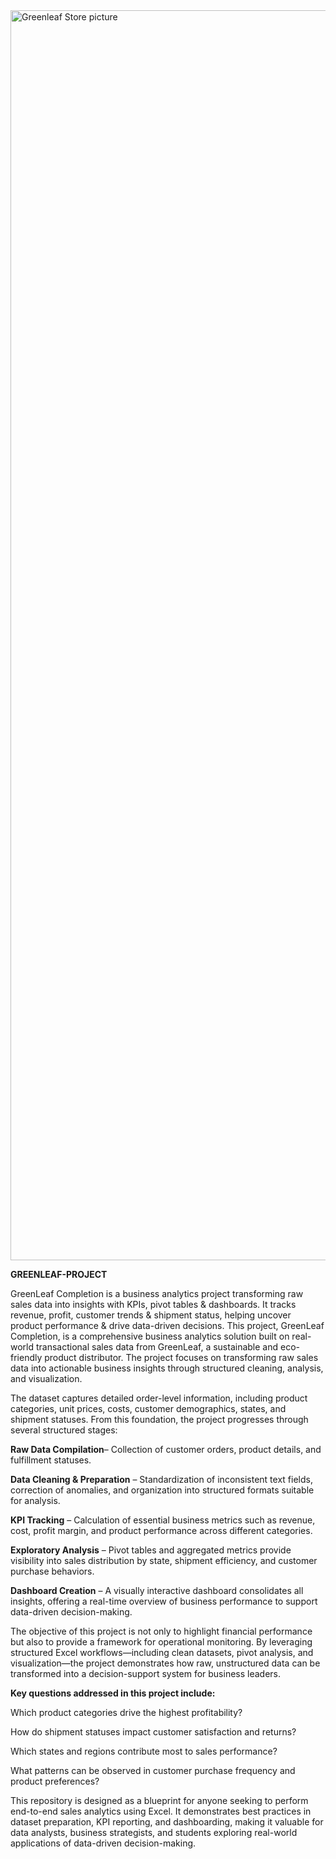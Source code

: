 <img width="1333" height="2000" alt="Greenleaf Store picture" src="https://github.com/user-attachments/assets/536e6c08-e097-4fe8-9076-c0f69df2cf94" />

**GREENLEAF-PROJECT**

GreenLeaf Completion is a business analytics project transforming raw sales data into insights with KPIs, pivot tables &amp; dashboards. It tracks revenue, profit, customer trends &amp; shipment status, helping uncover product performance &amp; drive data-driven decisions.
This project, GreenLeaf Completion, is a comprehensive business analytics solution built on real-world transactional sales data from GreenLeaf, a sustainable and eco-friendly product distributor. The project focuses on transforming raw sales data into actionable business insights through structured cleaning, analysis, and visualization.

The dataset captures detailed order-level information, including product categories, unit prices, costs, customer demographics, states, and shipment statuses. From this foundation, the project progresses through several structured stages:

**Raw Data Compilation**– Collection of customer orders, product details, and fulfillment statuses.

**Data Cleaning & Preparation** – Standardization of inconsistent text fields, correction of anomalies, and organization into structured formats suitable for analysis.

**KPI Tracking** – Calculation of essential business metrics such as revenue, cost, profit margin, and product performance across different categories.

**Exploratory Analysis** – Pivot tables and aggregated metrics provide visibility into sales distribution by state, shipment efficiency, and customer purchase behaviors.

**Dashboard Creation** – A visually interactive dashboard consolidates all insights, offering a real-time overview of business performance to support data-driven decision-making.

The objective of this project is not only to highlight financial performance but also to provide a framework for operational monitoring. By leveraging structured Excel workflows—including clean datasets, pivot analysis, and visualization—the project demonstrates how raw, unstructured data can be transformed into a decision-support system for business leaders.

**Key questions addressed in this project include:**

Which product categories drive the highest profitability?

How do shipment statuses impact customer satisfaction and returns?

Which states and regions contribute most to sales performance?

What patterns can be observed in customer purchase frequency and product preferences?

This repository is designed as a blueprint for anyone seeking to perform end-to-end sales analytics using Excel. It demonstrates best practices in dataset preparation, KPI reporting, and dashboarding, making it valuable for data analysts, business strategists, and students exploring real-world applications of data-driven decision-making.
